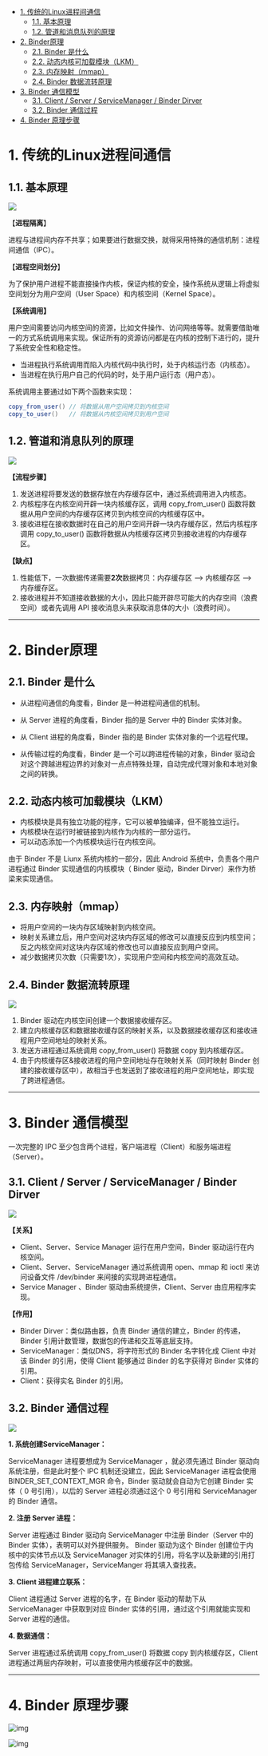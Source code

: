 <!-- TOC -->

- [1. 传统的Linux进程间通信](#1-传统的linux进程间通信)
  - [1.1. 基本原理](#11-基本原理)
  - [1.2. 管道和消息队列的原理](#12-管道和消息队列的原理)
- [2. Binder原理](#2-binder原理)
  - [2.1. Binder 是什么](#21-binder-是什么)
  - [2.2. 动态内核可加载模块（LKM）](#22-动态内核可加载模块lkm)
  - [2.3. 内存映射（mmap）](#23-内存映射mmap)
  - [2.4. Binder 数据流转原理](#24-binder-数据流转原理)
- [3. Binder 通信模型](#3-binder-通信模型)
  - [3.1. Client / Server / ServiceManager / Binder Dirver](#31-client--server--servicemanager--binder-dirver)
  - [3.2. Binder 通信过程](#32-binder-通信过程)
- [4. Binder 原理步骤](#4-binder-原理步骤)

<!-- /TOC -->

# 1. 传统的Linux进程间通信

## 1.1. 基本原理

![](https://raw.githubusercontent.com/ren-p/AndroidLearningNotes/main/img/20201129-112910-3fc5f029675e956ef5cac8d9aaf14fc0.png)

【**进程隔离**】

进程与进程间内存不共享；如果要进行数据交换，就得采用特殊的通信机制：进程间通信（IPC）。

【**进程空间划分**】

为了保护用户进程不能直接操作内核，保证内核的安全，操作系统从逻辑上将虚拟空间划分为用户空间（User Space）和内核空间（Kernel Space）。

**【系统调用】**

用户空间需要访问内核空间的资源，比如文件操作、访问网络等等。就需要借助唯一的方式系统调用来实现。保证所有的资源访问都是在内核的控制下进行的，提升了系统安全性和稳定性。

- 当进程执行系统调用而陷入内核代码中执行时，处于内核运行态（内核态）。
- 当进程在执行用户自己的代码的时，处于用户运行态（用户态）。

系统调用主要通过如下两个函数来实现：

```java
copy_from_user() // 将数据从用户空间拷贝到内核空间
copy_to_user()   // 将数据从内核空间拷贝到用户空间
```

## 1.2. 管道和消息队列的原理

![](https://raw.githubusercontent.com/ren-p/AndroidLearningNotes/main/img/20201129-113153-004b7ff937dd39a0824b564225d10c5e.png)

**【流程步骤】**

1. 发送进程将要发送的数据存放在内存缓存区中，通过系统调用进入内核态。
2. 内核程序在内核空间开辟一块内核缓存区，调用 copy_from_user() 函数将数据从用户空间的内存缓存区拷贝到内核空间的内核缓存区中。
3. 接收进程在接收数据时在自己的用户空间开辟一块内存缓存区，然后内核程序调用 copy_to_user() 函数将数据从内核缓存区拷贝到接收进程的内存缓存区。

**【缺点】**

1. 性能低下，一次数据传递需要**2次**数据拷贝：内存缓存区 --> 内核缓存区 --> 内存缓存区。
2. 接收进程并不知道接收数据的大小，因此只能开辟尽可能大的内存空间（浪费空间）或者先调用 API 接收消息头来获取消息体的大小（浪费时间）。

------

# 2. Binder原理

## 2.1. Binder 是什么

- 从进程间通信的角度看，Binder 是一种进程间通信的机制。

- 从 Server 进程的角度看，Binder 指的是 Server 中的 Binder 实体对象。
- 从 Client 进程的角度看，Binder 指的是 Binder 实体对象的一个远程代理。
- 从传输过程的角度看，Binder 是一个可以跨进程传输的对象，Binder 驱动会对这个跨越进程边界的对象对一点点特殊处理，自动完成代理对象和本地对象之间的转换。

## 2.2. 动态内核可加载模块（LKM）

- 内核模块是具有独立功能的程序，它可以被单独编译，但不能独立运行。
- 内核模块在运行时被链接到内核作为内核的一部分运行。
- 可以动态添加一个内核模块运行在内核空间。

由于 Binder 不是 Liunx 系统内核的一部分，因此 Android 系统中，负责各个用户进程通过 Binder 实现通信的内核模块（ Binder 驱动，Binder Dirver）来作为桥梁来实现通信。

## 2.3. 内存映射（mmap）

- 将用户空间的一块内存区域映射到内核空间。
- 映射关系建立后，用户空间对这块内存区域的修改可以直接反应到内核空间；反之内核空间对这块内存区域的修改也可以直接反应到用户空间。
- 减少数据拷贝次数（只需要1次），实现用户空间和内核空间的高效互动。

## 2.4. Binder 数据流转原理

![](https://raw.githubusercontent.com/ren-p/AndroidLearningNotes/main/img/20201129-113348-8491d03e4d0e049a6921ca01e90d7c4c.png)

1. Binder 驱动在内核空间创建一个数据接收缓存区。
2. 建立内核缓存区和数据接收缓存区的映射关系，以及数据接收缓存区和接收进程用户空间地址的映射关系。
3. 发送方进程通过系统调用 copy_from_user() 将数据 copy 到内核缓存区。
4. 由于内核缓存区&接收进程的用户空间地址存在映射关系（同时映射 Binder 创建的接收缓存区中），故相当于也发送到了接收进程的用户空间地址，即实现了跨进程通信。

------

# 3. Binder 通信模型

一次完整的 IPC 至少包含两个进程，客户端进程（Client）和服务端进程（Server）。

## 3.1. Client / Server / ServiceManager / Binder Dirver

![](https://raw.githubusercontent.com/ren-p/AndroidLearningNotes/main/img/20201129-113553-5e4725e75b7b00d52b73fd6d8e2c5bcd.png)

**【关系】**

- Client、Server、Service Manager 运行在用户空间，Binder 驱动运行在内核空间。
- Client、Server、ServiceManager 通过系统调用 open、mmap 和 ioctl 来访问设备文件 /dev/binder 来间接的实现跨进程通信。
- Service Manager 、Binder 驱动由系统提供，Client、Server 由应用程序实现。

**【作用】**

- Binder Dirver：类似路由器，负责 Binder 通信的建立，Binder 的传递，Binder 引用计数管理，数据包的传递和交互等底层支持。
- ServiceManager：类似DNS，将字符形式的 Binder 名字转化成 Client 中对该 Binder 的引用，使得 Client 能够通过 Binder 的名字获得对 Binder 实体的引用。
- Client：获得实名 Binder 的引用。

## 3.2. Binder 通信过程

![](https://raw.githubusercontent.com/ren-p/AndroidLearningNotes/main/img/20201129-113938-78cca8812b7022a99b359bb334783dca.png)

**1. 系统创建ServiceManager：**

ServiceManager 进程要想成为 ServiceManager ，就必须先通过 Binder 驱动向系统注册，但是此时整个 IPC 机制还没建立，因此 ServiceManager 进程会使用 BINDER_SET_CONTEXT_MGR 命令，Binder 驱动就会自动为它创建 Binder 实体（ 0 号引用），以后的 Server 进程必须通过这个 0 号引用和 ServiceManager 的 Binder 通信。

**2. 注册 Server 进程：**

Server 进程通过 Binder 驱动向 ServiceManager 中注册 Binder（Server 中的 Binder 实体），表明可以对外提供服务。 Binder 驱动为这个 Binder 创建位于内核中的实体节点以及 ServiceManager 对实体的引用，将名字以及新建的引用打包传给 ServiceManager，ServiceManger 将其填入查找表。

**3. Client 进程建立联系：**

Client 进程通过 Server 进程的名字，在 Binder 驱动的帮助下从 ServiceManager 中获取到对应 Binder 实体的引用，通过这个引用就能实现和 Server 进程的通信。

**4. 数据通信：**

Server 进程通过系统调用 copy_from_user() 将数据 copy 到内核缓存区，Client 进程通过两层内存映射，可以直接使用内核缓存区中的数据。

---

# 4. Binder 原理步骤

![img](https://raw.githubusercontent.com/ren-p/AndroidLearningNotes/main/img/20201129-114028-93aae46f68347846f1cf2ee2b1d107f3.png)

![img](https://raw.githubusercontent.com/ren-p/AndroidLearningNotes/main/img/20201129-114041-fbf2b12da0d2b1ab5291ed73cf6a823f.png)